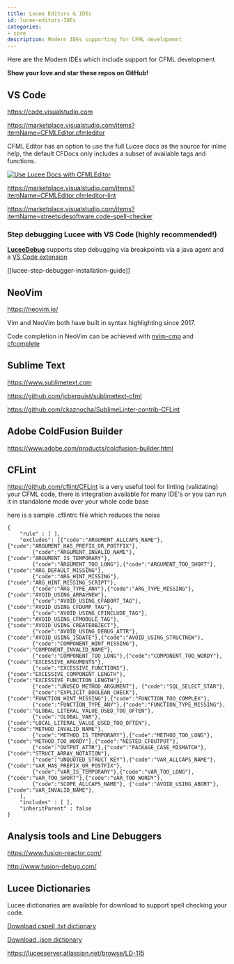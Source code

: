 ```yaml
---
title: Lucee Editors & IDEs
id: lucee-editors-IDEs
categories:
- core
description: Modern IDEs supporting for CFML development
---
```


Here are the Modern IDEs which include support for CFML development

**Show your love and star these repos on GitHub!**

## VS Code

<https://code.visualstudio.com>

<https://marketplace.visualstudio.com/items?itemName=CFMLEditor.cfmleditor>

CFML Editor has an option to use the full Lucee docs as the source for inline help, the default CFDocs only includes a subset of available tags and functions.

[![Use Lucee Docs with CFMLEditor](/assets/images/ide/vscode-cfmleditor-lucee-docs.png)](https://dev.lucee.org/t/full-lucee-docs-for-vscode-cfmleditor/15046)
 
<https://marketplace.visualstudio.com/items?itemName=CFMLEditor.cfmleditor-lint>

<https://marketplace.visualstudio.com/items?itemName=streetsidesoftware.code-spell-checker>

### Step debugging Lucee with VS Code (highly recommended!)

[**LuceeDebug**](https://github.com/softwareCobbler/luceedebug) supports step debugging via breakpoints via a java agent and a [VS Code extension](https://marketplace.visualstudio.com/items?itemName=DavidRogers.luceedebug)

[[lucee-step-debugger-installation-guide]]

## NeoVim

<https://neovim.io/>

Vim and NeoVim both have built in syntax highlighting since 2017.

Code completion in NeoVim can be achieved with [nvim-cmp](https://github.com/hrsh7th/nvim-cmp) and [cfcomplete](https://codeberg.org/oricat/cfcomplete.nvim)

## Sublime Text

<https://www.sublimetext.com>

<https://github.com/jcberquist/sublimetext-cfml>

<https://github.com/ckaznocha/SublimeLinter-contrib-CFLint>

## Adobe ColdFusion Builder

<https://www.adobe.com/products/coldfusion-builder.html>

## CFLint

<https://github.com/cflint/CFLint>
is a very useful tool for linting (validating) your CFML code, there is integration available for many IDE's or you can run it in standalone mode over your whole code base

here is a sample .cflintrc file which reduces the noise

```
{
	"rule" : [ ],
	"excludes": [{"code":"ARGUMENT_ALLCAPS_NAME"},{"code":"ARGUMENT_HAS_PREFIX_OR_POSTFIX"},
		{"code":"ARGUMENT_INVALID_NAME"},{"code":"ARGUMENT_IS_TEMPORARY"},
		{"code":"ARGUMENT_TOO_LONG"},{"code":"ARGUMENT_TOO_SHORT"},{"code":"ARG_DEFAULT_MISSING"},
		{"code":"ARG_HINT_MISSING"},{"code":"ARG_HINT_MISSING_SCRIPT"},
		{"code":"ARG_TYPE_ANY"},{"code":"ARG_TYPE_MISSING"},{"code":"AVOID_USING_ARRAYNEW"},
		{"code":"AVOID_USING_CFABORT_TAG"},{"code":"AVOID_USING_CFDUMP_TAG"},
		{"code":"AVOID_USING_CFINCLUDE_TAG"},{"code":"AVOID_USING_CFMODULE_TAG"},{"code":"AVOID_USING_CREATEOBJECT"},
		{"code":"AVOID_USING_DEBUG_ATTR"},{"code":"AVOID_USING_ISDATE"},{"code":"AVOID_USING_STRUCTNEW"},
		{"code":"COMPONENT_HINT_MISSING"},{"code":"COMPONENT_INVALID_NAME"},
		{"code":"COMPONENT_TOO_LONG"},{"code":"COMPONENT_TOO_WORDY"},{"code":"EXCESSIVE_ARGUMENTS"},
		{"code":"EXCESSIVE_FUNCTIONS"},{"code":"EXCESSIVE_COMPONENT_LENGTH"},{"code":"EXCESSIVE_FUNCTION_LENGTH"},
		{"code":"UNUSED_METHOD_ARGUMENT"}, {"code":"SQL_SELECT_STAR"},
		{"code":"EXPLICIT_BOOLEAN_CHECK"},{"code":"FUNCTION_HINT_MISSING"},{"code":"FUNCTION_TOO_COMPLEX"},
		{"code":"FUNCTION_TYPE_ANY"},{"code":"FUNCTION_TYPE_MISSING"},{"code":"GLOBAL_LITERAL_VALUE_USED_TOO_OFTEN"},
		{"code":"GLOBAL_VAR"}, {"code":"LOCAL_LITERAL_VALUE_USED_TOO_OFTEN"},{"code":"METHOD_INVALID_NAME"},
		{"code":"METHOD_IS_TEMPORARY"},{"code":"METHOD_TOO_LONG"}, {"code":"METHOD_TOO_WORDY"},{"code":"NESTED_CFOUTPUT"},
		{"code":"OUTPUT_ATTR"},{"code":"PACKAGE_CASE_MISMATCH"},{"code":"STRUCT_ARRAY_NOTATION"},
		{"code":"UNQUOTED_STRUCT_KEY"},{"code":"VAR_ALLCAPS_NAME"},{"code":"VAR_HAS_PREFIX_OR_POSTFIX"},
		{"code":"VAR_IS_TEMPORARY"},{"code":"VAR_TOO_LONG"},{"code":"VAR_TOO_SHORT"},{"code":"VAR_TOO_WORDY"},
		{"code":"SCOPE_ALLCAPS_NAME"}, {"code":"AVOID_USING_ABORT"}, {"code":"VAR_INVALID_NAME"},
	],
	"includes" : [ ],
	"inheritParent" : false
}
```

## Analysis tools and Line Debuggers

<https://www.fusion-reactor.com/>

<http://www.fusion-debug.com/>

## Lucee Dictionaries

Lucee dictionaries are available for download to support spell checking your code.

[Download cspell .txt dictionary](/dictionaries/lucee.txt)

[Download .json dictionary](/dictionaries/lucee.json)

<https://luceeserver.atlassian.net/browse/LD-115>
